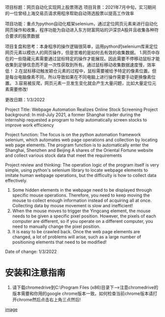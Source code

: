 项目标题：网页自动化实现网上股票筛选
项目背景：2021年7月中旬，实习期间的一位曾经上海交易员请求用程序帮助自动筛选股票以提高工作效率

项目功能：重点为python自动化框架selenium，通过定位网页元素来进行自动化网页操作和收集，程序功能为自动进入东方财富网站的沪深京A股并且收集各种符合要求的股票数据

项目复盘和思考：本身程序的操作逻辑很简单，运用python的selenium库来定位网页元素以模仿人的网页操作，但是苦难的是如何去有效的收集数据。
1.网页中存在的一些隐藏元素需要通过鼠标特定的操作才能展现。因此需要不停移动鼠标才能收集到足够信息而不是一次性获取到所有。通过鼠标移动收集数据速度慢，效率低！
2.在鼠标移动触发颖仓元素的过程中，鼠标需要被给予特定的像素位置。但是每台电脑像素不同，所以导致如果在不同电脑上进行操作需要手动更换像素位置。
3.容易被反爬，网页元素一旦发生变化就会产生大量问题，比如大量定位元素需要修改!

更改日期：1/3/2022

Project Title: Webpage Automation Realizes Online Stock Screening
Project background: In mid-July 2021, a former Shanghai trader during the internship requested a program to help automatically screen stocks to improve work efficiency

Project function: The focus is on the python automation framework selenium, which automates web page operations and collection by locating web page elements. The program function is to automatically enter the Shanghai, Shenzhen and Beijing A shares of the Oriental Fortune website and collect various stock data that meet the requirements

Project review and thinking: The operation logic of the program itself is very simple, using python's selenium library to locate webpage elements to imitate human webpage operations, but the difficulty is how to collect data effectively.
1. Some hidden elements in the webpage need to be displayed through specific mouse operations. Therefore, you need to keep moving the mouse to collect enough information instead of acquiring all at once. Collecting data by mouse movement is slow and inefficient!
2. When the mouse moves to trigger the Yingcang element, the mouse needs to be given a specific pixel position. However, the pixels of each computer are different, so if you operate on a different computer, you need to manually change the pixel position.
3. It is easy to be crawled back. Once the web page elements are changed, a lot of problems will arise, such as a large number of positioning elements that need to be modified!

Date of change: 1/3/2022

# 安装和注意指南
1. 请下载chromedrive到C:\Program Files (x86)目录下-->注意chromedrive的版本需要和你用的google chrome版本一致。如何检查当前chrome版本请打开chrome然后点击右上角三点然后!

[image](https://user-images.githubusercontent.com/87624521/183232676-26b51676-b1b8-409b-b088-698277d983a8.png)

